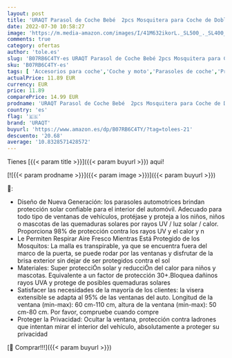 ```yaml
---
layout: post
title: 'URAQT Parasol de Coche Bebé  2pcs Mosquitera para Coche de Doble Tejido para Boquear los Rayos UV y el Calor  Cortinas para Coche Fácil Instalación  para Sol para Coches para Bebe  Niños  Mascotas'
date: 2022-07-30 10:58:27
image: 'https://m.media-amazon.com/images/I/41M632ikorL._SL500_._SL400_.jpg'
comments: true
category: ofertas
author: 'tole.es'
slug: 'B07RB6C4TY-es URAQT Parasol de Coche Bebé 2pcs Mosquitera para Coche de...'
sku: 'B07RB6C4TY-es'
tags: [ 'Accesorios para coche','Coche y moto','Parasoles de coche','Protector solar lateral para coche','bebe','bebé','uraqt','🇪🇸', ]
actualPrice: 11.89 EUR
currency: EUR
price: 11.89
comparePrice: 14.99 EUR
prodname: 'URAQT Parasol de Coche Bebé  2pcs Mosquitera para Coche de Doble Tejido para Boquear los Rayos UV y el Calor  Cortinas para Coche Fácil Instalación  para Sol para Coches para Bebe  Niños  Mascotas'
country: 'es'
flag: '🇪🇸'
brand: 'URAQT'
buyurl: 'https://www.amazon.es/dp/B07RB6C4TY/?tag=tolees-21'
descuento: '20.68'
average: '10.8328571428572'
---
```


Tienes [{{< param title >}}]({{< param buyurl >}}) aqui!

[![{{< param prodname >}}]({{< param image >}})]({{< param buyurl >}})

🔎:

- Diseño de Nueva Generación: los parasoles automotrices brindan protección solar confiable para el interior del automóvil. Adecuado para todo tipo de ventanas de vehículos, protéjase y proteja a los niños, niños o mascotas de las quemaduras solares por rayos UV / luz solar / calor. Proporciona 98% de protección contra los rayos UV y el calor y n
- Le Permiten Respirar Aire Fresco Mientras Está Protegido de los Mosquitos: La malla es transpirable, ya que se encuentra fuera del marco de la puerta, se puede rodar por las ventanas y disfrutar de la brisa exterior sin dejar de ser protegidos contra el sol
- Materiales: Super protecciÓn solar y reducciÓn del calor para niños y mascotas. Equivalente a un factor de protección 30+.Bloquea dañinos rayos UVA y protege de posibles quemaduras solares
- Satisfacer las necesidades de la mayoría de los clientes: la visera extensible se adapta al 95% de las ventanas del auto. Longitud de la ventana (min-max): 60 cm-110 cm, altura de la ventana (min-max): 50 cm-80 cm. Por favor, compruebe cuando compre
- Proteger la Privacidad: Ocultar la ventana, protección contra ladrones que intentan mirar el interior del vehículo, absolutamente a proteger su privacidad

[🛒 Comprar!!!]({{< param buyurl >}})
